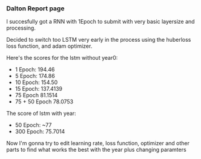 ### Dalton Report page 
I succesfully got a RNN with 1Epoch to submit with very basic layersize and processing.


Decided to switch too LSTM very early in the process using the huberloss loss function, and adam optimizer.



Here's the scores for the lstm without year0: 
* 1 Epoch: 194.46
* 5 Epoch: 174.86
* 10 Epoch: 154.50
* 15 Epoch: 137.4139
* 75 Epoch 81.1514
* 75 + 50 Epoch 78.0753

The score of lstm with year:
* 50 Epoch: ~77
* 300 Epoch: 75.7014


Now I'm gonna try to edit learning rate, loss function, optimizer and other parts to find what works the best with the year plus changing paramters
